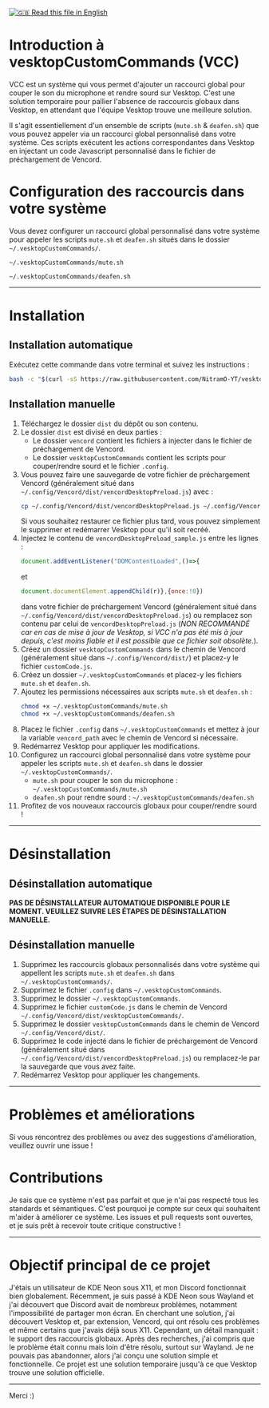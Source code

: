 <!-- [🇬🇧 Read this file in English](README.md) -->
[ ![🇬🇧 Read this file in English](https://img.shields.io/badge/%F0%9F%87%AC%F0%9F%87%A7-Read%20this%20file%20in%20English-blue) ](README.md)

# Introduction à vesktopCustomCommands (VCC)

VCC est un système qui vous permet d'ajouter un raccourci global pour couper le son du microphone et rendre sourd sur Vesktop. C'est une solution temporaire pour pallier l'absence de raccourcis globaux dans Vesktop, en attendant que l'équipe Vesktop trouve une meilleure solution. 

Il s'agit essentiellement d'un ensemble de scripts (`mute.sh` & `deafen.sh`) que vous pouvez appeler via un raccourci global personnalisé dans votre système. Ces scripts exécutent les actions correspondantes dans Vesktop en injectant un code Javascript personnalisé dans le fichier de préchargement de Vencord.

# Configuration des raccourcis dans votre système

Vous devez configurer un raccourci global personnalisé dans votre système pour appeler les scripts `mute.sh` et `deafen.sh` situés dans le dossier `~/.vesktopCustomCommands/`.
```plaintext
~/.vesktopCustomCommands/mute.sh
```
```plaintext
~/.vesktopCustomCommands/deafen.sh
```

---

# Installation

## Installation automatique
Exécutez cette commande dans votre terminal et suivez les instructions :
```bash
bash -c "$(curl -sS https://raw.githubusercontent.com/NitramO-YT/vesktopCustomCommands/refs/heads/main/install.sh"
```

## Installation manuelle
1. Téléchargez le dossier `dist` du dépôt ou son contenu.
2. Le dossier `dist` est divisé en deux parties :
    - Le dossier `vencord` contient les fichiers à injecter dans le fichier de préchargement de Vencord.
    - Le dossier `vesktopCustomCommands` contient les scripts pour couper/rendre sourd et le fichier `.config`.
3. Vous pouvez faire une sauvegarde de votre fichier de préchargement Vencord (généralement situé dans `~/.config/Vencord/dist/vencordDesktopPreload.js`) avec :
   ```bash
   cp ~/.config/Vencord/dist/vencordDesktopPreload.js ~/.config/Vencord/dist/vencordDesktopPreload.js.bak
   ```
   Si vous souhaitez restaurer ce fichier plus tard, vous pouvez simplement le supprimer et redémarrer Vesktop pour qu'il soit recréé.
4. Injectez le contenu de `vencordDesktopPreload_sample.js` entre les lignes :
   ```javascript
   document.addEventListener("DOMContentLoaded",()=>{
   ```
   et 
   ```javascript
   document.documentElement.appendChild(r)},{once:!0})
   ```
   dans votre fichier de préchargement Vencord (généralement situé dans `~/.config/Vencord/dist/vencordDesktopPreload.js`) ou remplacez son contenu par celui de `vencordDesktopPreload.js` (*NON RECOMMANDÉ car en cas de mise à jour de Vesktop, si VCC n'a pas été mis à jour depuis, c'est moins fiable et il est possible que ce fichier soit obsolète.*).
5. Créez un dossier `vesktopCustomCommands` dans le chemin de Vencord (généralement situé dans `~/.config/Vencord/dist/`) et placez-y le fichier `customCode.js`.
6. Créez un dossier `~/.vesktopCustomCommands` et placez-y les fichiers `mute.sh` et `deafen.sh`.
7. Ajoutez les permissions nécessaires aux scripts `mute.sh` et `deafen.sh` :
    ```bash
    chmod +x ~/.vesktopCustomCommands/mute.sh
    chmod +x ~/.vesktopCustomCommands/deafen.sh
    ```
8. Placez le fichier `.config` dans `~/.vesktopCustomCommands` et mettez à jour la variable `vencord_path` avec le chemin de Vencord si nécessaire.
9. Redémarrez Vesktop pour appliquer les modifications.
10. Configurez un raccourci global personnalisé dans votre système pour appeler les scripts `mute.sh` et `deafen.sh` dans le dossier `~/.vesktopCustomCommands/`.
    - `mute.sh` pour couper le son du microphone : `~/.vesktopCustomCommands/mute.sh`
    - `deafen.sh` pour rendre sourd : `~/.vesktopCustomCommands/deafen.sh`
11. Profitez de vos nouveaux raccourcis globaux pour couper/rendre sourd !

---

# Désinstallation

## Désinstallation automatique

**PAS DE DÉSINSTALLATEUR AUTOMATIQUE DISPONIBLE POUR LE MOMENT. VEUILLEZ SUIVRE LES ÉTAPES DE DÉSINSTALLATION MANUELLE.**

## Désinstallation manuelle

1. Supprimez les raccourcis globaux personnalisés dans votre système qui appellent les scripts `mute.sh` et `deafen.sh` dans `~/.vesktopCustomCommands/`.
2. Supprimez le fichier `.config` dans `~/.vesktopCustomCommands`.
3. Supprimez le dossier `~/.vesktopCustomCommands`.
4. Supprimez le fichier `customCode.js` dans le chemin de Vencord `~/.config/Vencord/dist/vesktopCustomCommands/`.
5. Supprimez le dossier `vesktopCustomCommands` dans le chemin de Vencord `~/.config/Vencord/dist/`.
6. Supprimez le code injecté dans le fichier de préchargement de Vencord (généralement situé dans `~/.config/Vencord/dist/vencordDesktopPreload.js`) ou remplacez-le par la sauvegarde que vous avez faite.
7. Redémarrez Vesktop pour appliquer les changements.

---

# Problèmes et améliorations

Si vous rencontrez des problèmes ou avez des suggestions d'amélioration, veuillez ouvrir une issue !

# Contributions

Je sais que ce système n'est pas parfait et que je n'ai pas respecté tous les standards et sémantiques. C'est pourquoi je compte sur ceux qui souhaitent m'aider à améliorer ce système. Les issues et pull requests sont ouvertes, et je suis prêt à recevoir toute critique constructive !

---

# Objectif principal de ce projet

J'étais un utilisateur de KDE Neon sous X11, et mon Discord fonctionnait bien globalement. Récemment, je suis passé à KDE Neon sous Wayland et j'ai découvert que Discord avait de nombreux problèmes, notamment l'impossibilité de partager mon écran. En cherchant une solution, j'ai découvert Vesktop et, par extension, Vencord, qui ont résolu ces problèmes et même certains que j'avais déjà sous X11. Cependant, un détail manquait : le support des raccourcis globaux. Après des recherches, j'ai compris que le problème était connu mais loin d'être résolu, surtout sur Wayland. Je ne pouvais pas abandonner, alors j'ai conçu une solution simple et fonctionnelle. Ce projet est une solution temporaire jusqu'à ce que Vesktop trouve une solution officielle.

---

Merci :)



<!-- Fait avec ❤️ par NitramO -->